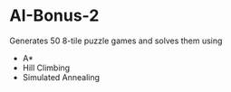AI-Bonus-2
==========
Generates 50 8-tile puzzle games and solves them using 
* A*
* Hill Climbing
* Simulated Annealing
